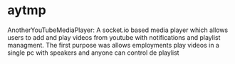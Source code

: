 # aytmp
AnotherYouTubeMediaPlayer: A socket.io based media player which allows users to add and play videos from youtube with notifications and playlist managment. The first purpose was allows employments play videos in a single pc with speakers and anyone can control de playlist
